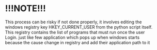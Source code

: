 # !!!NOTE!!!
This process can be risky if not done properly, it involves editing the windows registry key HKEY_CURRENT_USER from the python script itself. This registry contains the list of programs that must run once the user Login. just like few application which pops up when windows starts because the cause change in registry and add their application path to it
